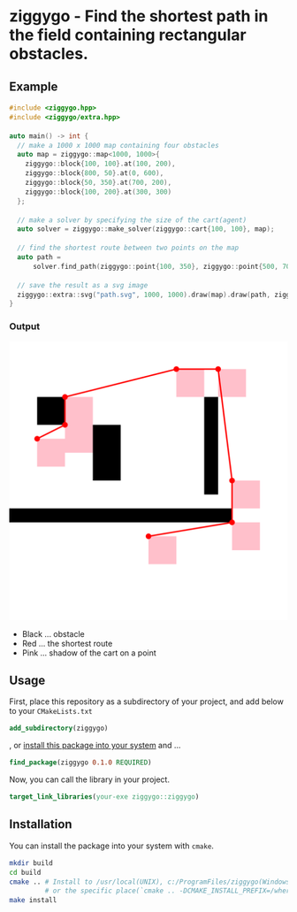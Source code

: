 # ziggygo - Find the shortest path in the field containing rectangular obstacles.

## Example

```c++
#include <ziggygo.hpp>
#include <ziggygo/extra.hpp>

auto main() -> int {
  // make a 1000 x 1000 map containing four obstacles
  auto map = ziggygo::map<1000, 1000>{
    ziggygo::block{100, 100}.at(100, 200),
    ziggygo::block{800, 50}.at(0, 600),
    ziggygo::block{50, 350}.at(700, 200),
    ziggygo::block{100, 200}.at(300, 300)
  };

  // make a solver by specifying the size of the cart(agent)
  auto solver = ziggygo::make_solver(ziggygo::cart{100, 100}, map);

  // find the shortest route between two points on the map
  auto path =
      solver.find_path(ziggygo::point{100, 350}, ziggygo::point{500, 700});

  // save the result as a svg image
  ziggygo::extra::svg("path.svg", 1000, 1000).draw(map).draw(path, ziggygo::cart{100, 100});
}
```

### Output

<img src="/doc/image/path.svg" alt="path.svg" width="600px">

* Black ... obstacle
* Red ... the shortest route
* Pink ... shadow of the cart on a point

## Usage

First, place this repository as a subdirectory of your project, and add below to your `CMakeLists.txt`

```cmake
add_subdirectory(ziggygo)
```

, or [install this package into your system](#installation) and ...

```cmake
find_package(ziggygo 0.1.0 REQUIRED)
```

Now, you can call the library in your project.

```cmake
target_link_libraries(your-exe ziggygo::ziggygo)
```

## Installation

You can install the package into your system with `cmake`.
```bash
mkdir build
cd build
cmake .. # Install to /usr/local(UNIX), c:/ProgramFiles/ziggygo(Windows)
         # or the specific place(`cmake .. -DCMAKE_INSTALL_PREFIX=/where/to/install`).
make install
```
